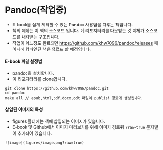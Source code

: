 # Pandoc(작업중)
- E-book을 쉽게 제작할 수 있는 Pandoc 사용법을 다루는 책입니다.
- 책의 예제는 이 책의 소스코드 입니다. 이 리포지터리를 다운받는 것 자체가 소스코드를 내려받는 구조입니다.
- 작업이 어느정도 완료되면 https://github.com/khw7096/pandoc/releases 페이지에 컴파일된 책을 업로드 할 예정입니다.

#### E-book 파일 설정법
- pandoc을 설치합니다.
- 이 리포지터리를 clone합니다.
```
git clone https://github.com/khw7096/pandoc.git
cd pandoc
make all // epub,html,pdf,docx,odt 파일이 publish 경로에 생성됩니다.
```

#### 삽입된 이미지의 특성
- figures 폴더에는 책에 삽입되는 이미지가 있습니다.
- E-book 및 Github에서 이미지 미리보기를 위해 이미지 경로뒤 `?raw=true` 문자열이 추가되어 있습니다.
```
![image](figures/image.png?raw=true)
```
